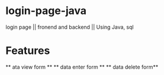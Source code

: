 # login-page-java
login page || fronend and backend || Using Java, sql
# Features
** ata view form **
** data enter form **
** data delete form**
